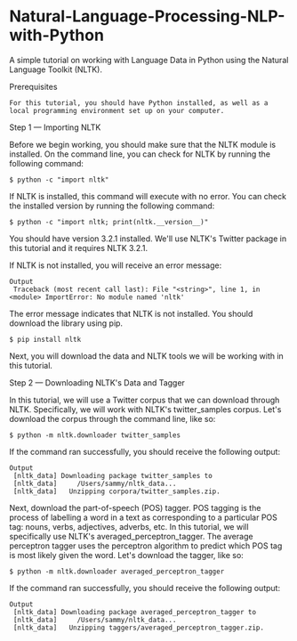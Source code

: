 # Natural-Language-Processing-NLP-with-Python

A simple tutorial on working with Language Data in Python using the Natural Language Toolkit (NLTK).

Prerequisites

    For this tutorial, you should have Python installed, as well as a local programming environment set up on your computer. 
    
Step 1 — Importing NLTK

Before we begin working, you should make sure that the NLTK module is installed. On the command line, you can check for NLTK by running the following command:

    $ python -c "import nltk"
   
If NLTK is installed, this command will execute with no error. You can check the installed version by running the following command:

    $ python -c "import nltk; print(nltk.__version__)"
    
You should have version 3.2.1 installed. We'll use NLTK's Twitter package in this tutorial and it requires NLTK 3.2.1.

If NLTK is not installed, you will receive an error message:

    Output
     Traceback (most recent call last): File "<string>", line 1, in <module> ImportError: No module named 'nltk'
 
The error message indicates that NLTK is not installed. You should download the library using pip.

    $ pip install nltk
     
Next, you will download the data and NLTK tools we will be working with in this tutorial.

Step 2 — Downloading NLTK's Data and Tagger

In this tutorial, we will use a Twitter corpus that we can download through NLTK. Specifically, we will work with NLTK's twitter_samples corpus. Let's download the corpus through the command line, like so:

    $ python -m nltk.downloader twitter_samples
    
If the command ran successfully, you should receive the following output:

    Output
     [nltk_data] Downloading package twitter_samples to
     [nltk_data]     /Users/sammy/nltk_data...
     [nltk_data]   Unzipping corpora/twitter_samples.zip.
     
Next, download the part-of-speech (POS) tagger. POS tagging is the process of labelling a word in a text as corresponding to a particular POS tag: nouns, verbs, adjectives, adverbs, etc. In this tutorial, we will specifically use NLTK's averaged_perceptron_tagger. The average perceptron tagger uses the perceptron algorithm to predict which POS tag is most likely given the word. Let's download the tagger, like so:

    $ python -m nltk.downloader averaged_perceptron_tagger
    
If the command ran successfully, you should receive the following output:

    Output
     [nltk_data] Downloading package averaged_perceptron_tagger to
     [nltk_data]     /Users/sammy/nltk_data...
     [nltk_data]   Unzipping taggers/averaged_perceptron_tagger.zip.
     

